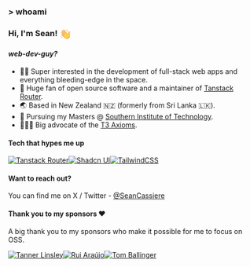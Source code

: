 ### > whoami

### Hi, I'm Sean! <img src="https://raw.githubusercontent.com/heydrdev/devtools/main/emojis/telegram/waving-hand.gif" height="25" width="25" align="center" />

#### *web-dev-guy?*

* 👨‍💻 Super interested in the development of full-stack web apps and everything bleeding-edge in the space.
* 🤝 Huge fan of open source software and a maintainer of [Tanstack Router](https://github.com/Tanstack/Router).
* 🌏 Based in New Zealand 🇳🇿 (formerly from Sri Lanka 🇱🇰).
* 📖 Pursuing my Masters @ [Southern Institute of Technology](https://www.sit.ac.nz).
* 👨🏼‍🏫 Big advocate of the [T3 Axioms](https://github.com/t3-oss/create-t3-app#t3-axioms).

#### Tech that hypes me up

<div style="display: flex;">
  <a href="https://tanstack.com/router"><img src="https://avatars.githubusercontent.com/u/72518640?s=200&v=4" width="48" height="48" alt="Tanstack Router" /></a>
  <a href="https://ui.shadcn.com"><img src="https://avatars.githubusercontent.com/u/139895814?s=48&v=4" width="48" height="48" alt="Shadcn UI" /></a>
  <a href="https://www.tailwindcss.com"><img src="https://raw.githubusercontent.com/danielcranney/readme-generator/main/public/icons/skills/tailwindcss-colored.svg" width="48" height="48" alt="TailwindCSS" /></a>
</div>

#### Want to reach out?

You can find me on X / Twitter - [@SeanCassiere](https://x.com/SeanCassiere)

#### Thank you to my sponsors ❤️

A big thank you to my sponsors who make it possible for me to focus on OSS.

<!-- sponsors --><a href="https://github.com/tannerlinsley"><img src="https:&#x2F;&#x2F;avatars.githubusercontent.com&#x2F;u&#x2F;5580297?u&#x3D;698226e4ff99a96ceb9e8d78eb797733b6aaf03b&amp;v&#x3D;4" width="60px" alt="Tanner Linsley" /></a><a href="https://github.com/ruiaraujo012"><img src="https:&#x2F;&#x2F;avatars.githubusercontent.com&#x2F;u&#x2F;16304685?u&#x3D;021ecf85f228857841456507ac996b10b06edf5d&amp;v&#x3D;4" width="60px" alt="Rui Araújo" /></a><a href="https://github.com/thomasballinger"><img src="https:&#x2F;&#x2F;avatars.githubusercontent.com&#x2F;u&#x2F;458879?u&#x3D;4b045ac75d721b6ac2b42a74d7d37f61f0414031&amp;v&#x3D;4" width="60px" alt="Tom Ballinger" /></a><!-- sponsors -->
